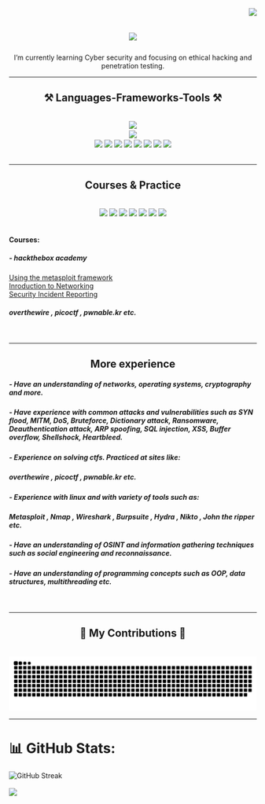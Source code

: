 <img align="right" src="https://visitor-badge.laobi.icu/badge?page_id=salesp07.salesp07" />

<h1 align="center">
    <img src="https://readme-typing-svg.herokuapp.com/?font=Righteous&size=35&center=true&vCenter=true&width=500&height=70&duration=4000&lines=Hi+There!+👋;+I'm+Ori!;" />
</h1>

<div align="center">
    I’m currently learning Cyber security and focusing on ethical hacking and penetration testing.
</div>

 <hr/>

<h2 align="center">⚒️ Languages-Frameworks-Tools ⚒️</h2> 
<br/>
<div align="center">
    <img src="https://skillicons.dev/icons?i=py,cs,java,c,html,css,visualstudio,vscode,eclipse,vim" /> <br/>
    <img src="https://skillicons.dev/icons?i=github,discord,linux,bash" /> <br/>
    <img src="https://img.shields.io/badge/ChatGPT-74aa9c?style=for-the-badge&logo=openai&logoColor=white"/>
    <img src="https://img.shields.io/badge/PyCharm-000000.svg?&style=for-the-badge&logo=PyCharm&logoColor=white"/>
    <img src="https://img.shields.io/badge/sublime_text-%23575757.svg?&style=for-the-badge&logo=sublime-text&logoColor=important"/>
    <img src="https://img.shields.io/badge/Kali_Linux-557C94?style=for-the-badge&logo=kali-linux&logoColor=white"/>
    <img src="https://img.shields.io/badge/Ubuntu-E95420?style=for-the-badge&logo=ubuntu&logoColor=white"/>
    <img src="https://img.shields.io/badge/Windows-0078D6?style=for-the-badge&logo=windows&logoColor=white"/>
    <img src="https://img.shields.io/badge/VirtualBox-21416b?style=for-the-badge&logo=VirtualBox&logoColor=white"/>
    <img src="https://img.shields.io/badge/VMware-231f20?style=for-the-badge&logo=VMware&logoColor=white"/>
    
</div>

<br/>
<hr/>

<h2 align="center">Courses & Practice</h2>
<br/>
<div align="center">
    <img src="https://img.shields.io/badge/HackTheBox-111927?style=for-the-badge&logo=Hack%20The%20Box&logoColor=9FEF00"/>
    <img src="https://img.shields.io/badge/freecodecamp-27273D?style=for-the-badge&logo=freecodecamp&logoColor=white"/>
    <img src="https://img.shields.io/badge/Codewars-B1361E?style=for-the-badge&logo=Codewars&logoColor=white"/>
    <img src="https://img.shields.io/badge/-Hackerrank-2EC866?style=for-the-badge&logo=HackerRank&logoColor=white"/>
    <img src="https://img.shields.io/badge/-LeetCode-FFA116?style=for-the-badge&logo=LeetCode&logoColor=black"/>
    <img src="https://img.shields.io/badge/W3Schools-04AA6D?style=for-the-badge&logo=W3Schools&logoColor=white"/>
    <img src="https://img.shields.io/badge/Stack_Overflow-FE7A16?style=for-the-badge&logo=stack-overflow&logoColor=white"/> <br/> <br/>

</div>

<div align="left">
    <h4 align="left">Courses:</h4>
    <h5 align="left">- hackthebox academy </h5>
    <a href="https://academy.hackthebox.com/achievement/badge/47e5906b-a889-11ee-bfb6-bea50ffe6cb4">Using the metasploit framework</a> <br/>
    <a href="https://academy.hackthebox.com/achievement/badge/b23b8764-a631-11ee-bfb6-bea50ffe6cb4">Inroduction to Networking</a> <br/>
    <a href="https://academy.hackthebox.com/achievement/badge/beece776-90f0-11ee-bfb6-bea50ffe6cb4">Security Incident Reporting</a> <br/>

<h5 align="left">overthewire , picoctf , pwnable.kr etc.</h5>

</div>
    
<br/>

<hr/>

<h2 align="center">More experience</h2>
<h5 align="left">- Have an understanding of networks, operating systems, cryptography and more.</h5>
<h5 align="left">- Have experience with common attacks and vulnerabilities such as SYN flood, MITM, DoS, Bruteforce, Dictionary attack, Ransomware, Deauthentication attack, ARP spoofing, SQL injection, XSS, Buffer overflow, Shellshock, Heartbleed.</h5>
<h5 align="left">- Experience on solving ctfs. Practiced at sites like:</h5>
<h5 align="left">overthewire , picoctf , pwnable.kr etc.</h5>

<h5 align="left">- Experience with linux and with variety of tools such as:</h5>
<h5 align="left">Metasploit , Nmap , Wireshark , Burpsuite , Hydra , Nikto , John the ripper etc.</h5>

<h5 align="left">- Have an understanding of OSINT and information gathering techniques such as social engineering and reconnaissance.</h5>

<h5 align="left">- Have an understanding of programming concepts such as OOP, data structures, multithreading etc.</h5>

<br/>
<hr/>
<div align="center">
  <h2>🐍 My Contributions 🐍</h2>
  <br>
  <img alt="snake eating my contributions" src="https://raw.githubusercontent.com/oriozc/oriozc/output/github-contribution-grid-snake.svg" />
  
  <br/>
</div>

<hr/>


# 📊 GitHub Stats:
![GitHub Streak](https://streak-stats.demolab.com?user=oriozc&theme=nightfox&card_width=405)
<br/> <br/>
![](https://github-readme-stats.vercel.app/api/top-langs/?username=oriozc&theme=nightowl&hide_border=false&include_all_commits=false&count_private=false&layout=compact)

